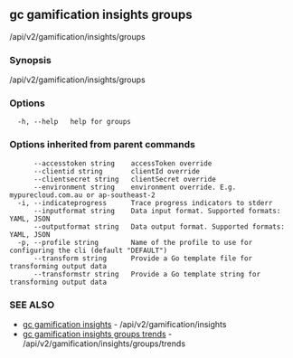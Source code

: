## gc gamification insights groups

/api/v2/gamification/insights/groups

### Synopsis

/api/v2/gamification/insights/groups

### Options

```
  -h, --help   help for groups
```

### Options inherited from parent commands

```
      --accesstoken string    accessToken override
      --clientid string       clientId override
      --clientsecret string   clientSecret override
      --environment string    environment override. E.g. mypurecloud.com.au or ap-southeast-2
  -i, --indicateprogress      Trace progress indicators to stderr
      --inputformat string    Data input format. Supported formats: YAML, JSON
      --outputformat string   Data output format. Supported formats: YAML, JSON
  -p, --profile string        Name of the profile to use for configuring the cli (default "DEFAULT")
      --transform string      Provide a Go template file for transforming output data
      --transformstr string   Provide a Go template string for transforming output data
```

### SEE ALSO

* [gc gamification insights](gc_gamification_insights.html)	 - /api/v2/gamification/insights
* [gc gamification insights groups trends](gc_gamification_insights_groups_trends.html)	 - /api/v2/gamification/insights/groups/trends


